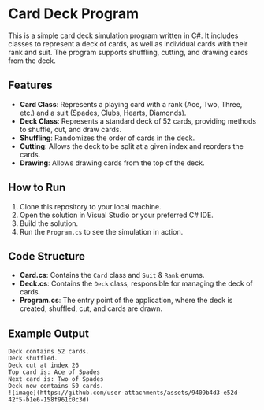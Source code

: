 # Card Deck Program

This is a simple card deck simulation program written in C#. It includes classes to represent a deck of cards, as well as individual cards with their rank and suit. The program supports shuffling, cutting, and drawing cards from the deck.

## Features

- **Card Class**: Represents a playing card with a rank (Ace, Two, Three, etc.) and a suit (Spades, Clubs, Hearts, Diamonds).
- **Deck Class**: Represents a standard deck of 52 cards, providing methods to shuffle, cut, and draw cards.
- **Shuffling**: Randomizes the order of cards in the deck.
- **Cutting**: Allows the deck to be split at a given index and reorders the cards.
- **Drawing**: Allows drawing cards from the top of the deck.

## How to Run

1. Clone this repository to your local machine.
2. Open the solution in Visual Studio or your preferred C# IDE.
3. Build the solution.
4. Run the `Program.cs` to see the simulation in action.

## Code Structure

- **Card.cs**: Contains the `Card` class and `Suit` & `Rank` enums.
- **Deck.cs**: Contains the `Deck` class, responsible for managing the deck of cards.
- **Program.cs**: The entry point of the application, where the deck is created, shuffled, cut, and cards are drawn.

## Example Output

```plaintext
Deck contains 52 cards.
Deck shuffled.
Deck cut at index 26
Top card is: Ace of Spades
Next card is: Two of Spades
Deck now contains 50 cards.
![image](https://github.com/user-attachments/assets/9409b4d3-e52d-42f5-b1e6-158f961c0c3d)
